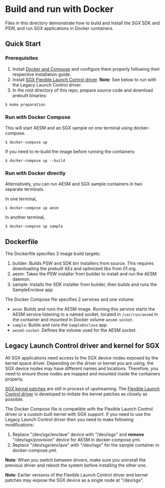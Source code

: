 # Build and run with Docker

Files in this directory demonstrate how to build and install the SGX SDK and PSW, and run SGX applications in Docker containers.

## Quick Start

###  Prerequisites
1. Install [Docker and Compose](https://docs.docker.com/) and configure them properly following their respective installation guide.
2. Install [SGX Flexible Launch Control driver](https://github.com/intel/SGXDataCenterAttestationPrimitives/tree/master/driver/linux). **Note**: See below to run with the Legacy Launch Control driver.
3. In the root directory of this repo, prepare source code and download prebuilt binaries:
```
$ make preparation
```

### Run with Docker Compose
This will start AESM and an SGX sample on one terminal using docker-compose.
```
$ docker-compose up
```

If you need to re-build the image before running the containers:

```
$ docker-compose up --build
```

### Run with Docker directly

Alternatively, you can run AESM and SGX sample containers in two separate terminals.

In one terminal,
```
$ docker-compose up aesm
```
In another terminal,
```
$ docker-compose up sample
```

## Dockerfile

The Dockerfile specifies 3 image build targets:
1. builder: Builds PSW and SDK bin installers from source. This requires downloading the prebuilt AEs and optimized libs from 01.org.
2. aesm: Takes the PSW installer from builder to install and run the AESM daemon.
3. sample: Installs the SDK installer from builder, then builds and runs the SampleEnclave app

The Docker Compose file specifies 2 services and one volume:
- `aesm`: Builds and runs the AESM image. Running this service starts the AESM service listening to a named socket, located in `/var/run/aesmd` in the container and mounted in Docker volume `aesmd-socket`.
- `sample`: Builds and runs the `SampleEnclave` app.
- `aesmd-socket`: Defines the volume used for the AESM socket.

## Legacy Launch Control driver and kernel for SGX

All SGX applications need access to the SGX device nodes exposed by the kernel space driver. Depending on the driver or kernel you are using, the SGX device nodes may have different names and locations. Therefore, you need to ensure those nodes are mapped and mounted inside the containers properly.


[SGX kernel patches](https://github.com/jsakkine-intel/linux-sgx/commits/master) are still in process of upstreaming.
The [Flexible Launch Control driver](https://github.com/intel/SGXDataCenterAttestationPrimitives/tree/master/driver) is developed to imitate the kernel patches as closely as possible.

The Docker Compose file is compatible with the Flexible Launch Control driver or a
custom built kernel with SGX support. If you need to use the Legacy Launch Control
driver then you need to make following modifications:

1. Replace "/dev/sgx/enclave" device with "/dev/isgx" and **remove** "/dev/sgx/provision" device for AESM in docker-compose.yml.
2. Replace "/dev/sgx/enclave" with "/dev/isgx" for the sample container in docker-compose.yml.

**Note**: When you switch between drivers, make sure you uninstall the previous driver and reboot the system before installing the other one.

**Note**: Earlier versions of the Flexible Launch Control driver and kernel patches may expose the SGX device as a single node at "/dev/sgx".
